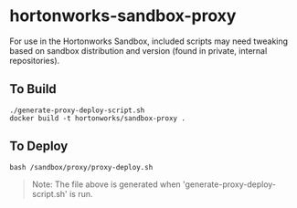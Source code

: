 # hortonworks-sandbox-proxy

For use in the Hortonworks Sandbox, included scripts may need tweaking based on sandbox distribution and version (found in private, internal repositories).

## To Build
```
./generate-proxy-deploy-script.sh
docker build -t hortonworks/sandbox-proxy .
```


## To Deploy
```
bash /sandbox/proxy/proxy-deploy.sh
```
> Note: The file above is generated when 'generate-proxy-deploy-script.sh' is run.
